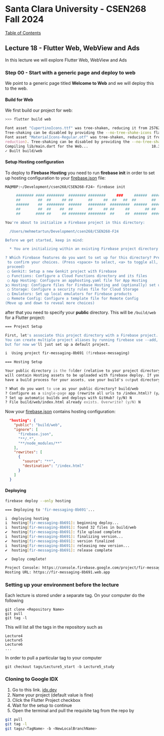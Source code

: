 # Santa Clara University - CSEN268 Fall 2024

[Table of Contents](/toc.md)


## Lecture 18 - Flutter Web, WebView and Ads
In this lecture we will explore Flutter Web, WebView and Ads

### Step 00 - Start with a generic page and deploy to web
We point to a generic page titled **Welcome to Web** and we will deploy this to the web.

#### Build for Web
We first build our project for web:
```zsh
>>> flutter build web

Font asset "CupertinoIcons.ttf" was tree-shaken, reducing it from 257628 to 1172 bytes (99.5% reduction).
Tree-shaking can be disabled by providing the --no-tree-shake-icons flag when building your app.
Font asset "MaterialIcons-Regular.otf" was tree-shaken, reducing it from 1645184 to 7692 bytes (99.5%
reduction). Tree-shaking can be disabled by providing the --no-tree-shake-icons flag when building your app.
Compiling lib/main.dart for the Web...                             18.3s
✓ Built build/web
```

#### Setup Hosting configuration
To deploy to **Firebase Hosting** you need to run **firebase init** in order to set up hosting configuration to your [firebase.json](/firebase.json) file:
```zsh
MA@MBP:~/Development/csen268/CSEN268-F24> firebase init

     ######## #### ########  ######## ########     ###     ######  ########
     ##        ##  ##     ## ##       ##     ##  ##   ##  ##       ##
     ######    ##  ########  ######   ########  #########  ######  ######
     ##        ##  ##    ##  ##       ##     ## ##     ##       ## ##
     ##       #### ##     ## ######## ########  ##     ##  ######  ########

You're about to initialize a Firebase project in this directory:

  /Users/mehmetartun/Development/csen268/CSEN268-F24

Before we get started, keep in mind:

  * You are initializing within an existing Firebase project directory

? Which Firebase features do you want to set up for this directory? Press Space to select features, then Enter
 to confirm your choices. (Press <space> to select, <a> to toggle all, <i> to invert selection, and <enter> to
 proceed)
 ◯ Genkit: Setup a new Genkit project with Firebase
 ◯ Functions: Configure a Cloud Functions directory and its files
 ◯ App Hosting: Configure an apphosting.yaml file for App Hosting
❯◯ Hosting: Configure files for Firebase Hosting and (optionally) set up GitHub Action deploys
 ◯ Storage: Configure a security rules file for Cloud Storage
 ◯ Emulators: Set up local emulators for Firebase products
 ◯ Remote Config: Configure a template file for Remote Config
(Move up and down to reveal more choices)
```
after that you need to specify your **public** directory. This will be `/build/web` for a Flutter project:
```zsh
=== Project Setup

First, let's associate this project directory with a Firebase project.
You can create multiple project aliases by running firebase use --add, 
but for now we'll just set up a default project.

i  Using project fir-messaging-8b691 (firebase-messaging)

=== Hosting Setup

Your public directory is the folder (relative to your project directory) that
will contain Hosting assets to be uploaded with firebase deploy. If you
have a build process for your assets, use your build's output directory.

? What do you want to use as your public directory? build/web
? Configure as a single-page app (rewrite all urls to /index.html)? (y/N) y
? Set up automatic builds and deploys with GitHub? (y/N) N
? File build/web/index.html already exists. Overwrite? (y/N) N
```

Now your [firebase.json](/firebase.json) contains hosting configuration:
```json
  "hosting": {
    "public": "build/web",
    "ignore": [
      "firebase.json",
      "**/.*",
      "**/node_modules/**"
    ],
    "rewrites": [
      {
        "source": "**",
        "destination": "/index.html"
      }
    ]
  }
```

#### Deploying
```zsh
firebase deploy --only hosting

=== Deploying to 'fir-messaging-8b691'...

i  deploying hosting
i  hosting[fir-messaging-8b691]: beginning deploy...
i  hosting[fir-messaging-8b691]: found 32 files in build/web
✔  hosting[fir-messaging-8b691]: file upload complete
i  hosting[fir-messaging-8b691]: finalizing version...
✔  hosting[fir-messaging-8b691]: version finalized
i  hosting[fir-messaging-8b691]: releasing new version...
✔  hosting[fir-messaging-8b691]: release complete

✔  Deploy complete!

Project Console: https://console.firebase.google.com/project/fir-messaging-8b691/overview
Hosting URL: https://fir-messaging-8b691.web.app
```

### Setting up your environment before the lecture

Each lecture is stored under a separate tag. On your computer do the following

    git clone <Repository Name>
    git pull
    git tag -l

This will list all the tags in the repository such as

    Lecture4
    Lecture5
    Lecture6
    ...

In order to pull a particular tag to your computer

    git checkout tags/Lecture5_start -b Lecture5_study

### Cloning to Google IDX

1. Go to this link. [idx.dev](https://idx.google.com/import?url=https://github.com/mehmetartun/CSEN268-F24)
2. Name your project (default value is fine)
3. Click the Flutter Project checkbox
4. Wait for the setup to continue
5. Open the terminal and pull the requisite tag from the repo by
```zsh
git pull
git tag -l
git tags/<TagName> -b <NewLocalBranchName>
```



